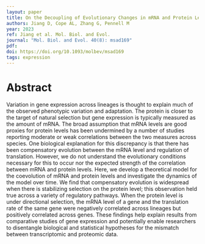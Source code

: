 ```yaml
---
layout: paper
title: On the Decoupling of Evolutionary Changes in mRNA and Protein Levels
authors: Jiang D, Cope AL, Zhang G, Pennell M
year: 2023
ref: Jiang et al. Mol. Biol. and Evol. 
journal: "Mol. Biol. and Evol. 40(8): msad169"
pdf: 
doi: https://doi.org/10.1093/molbev/msad169
tags: expression
---
```


# Abstract 

Variation in gene expression across lineages is thought to explain much of the observed phenotypic variation and adaptation. The protein is closer to the target of natural selection but gene expression is typically measured as the amount of mRNA. The broad assumption that mRNA levels are good proxies for protein levels has been undermined by a number of studies reporting moderate or weak correlations between the two measures across species. One biological explanation for this discrepancy is that there has been compensatory evolution between the mRNA level and regulation of translation. However, we do not understand the evolutionary conditions necessary for this to occur nor the expected strength of the correlation between mRNA and protein levels. Here, we develop a theoretical model for the coevolution of mRNA and protein levels and investigate the dynamics of the model over time. We find that compensatory evolution is widespread when there is stabilizing selection on the protein level; this observation held true across a variety of regulatory pathways. When the protein level is under directional selection, the mRNA level of a gene and the translation rate of the same gene were negatively correlated across lineages but positively correlated across genes. These findings help explain results from comparative studies of gene expression and potentially enable researchers to disentangle biological and statistical hypotheses for the mismatch between transcriptomic and proteomic data.